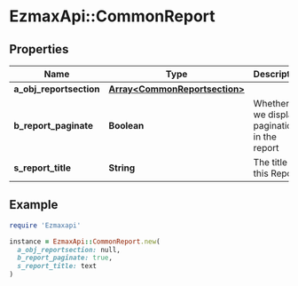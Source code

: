 # EzmaxApi::CommonReport

## Properties

| Name | Type | Description | Notes |
| ---- | ---- | ----------- | ----- |
| **a_obj_reportsection** | [**Array&lt;CommonReportsection&gt;**](CommonReportsection.md) |  |  |
| **b_report_paginate** | **Boolean** | Whether we display pagination in the report | [optional] |
| **s_report_title** | **String** | The title of this Report | [optional] |

## Example

```ruby
require 'Ezmaxapi'

instance = EzmaxApi::CommonReport.new(
  a_obj_reportsection: null,
  b_report_paginate: true,
  s_report_title: text
)
```

